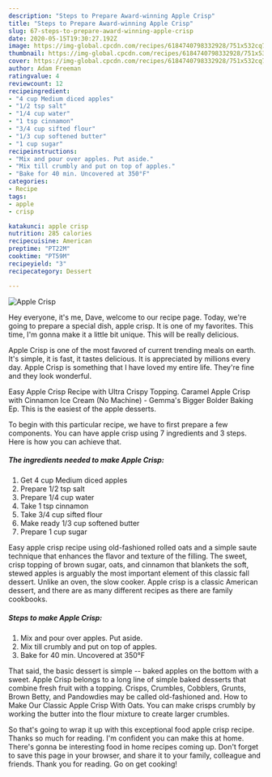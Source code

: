 ```yaml
---
description: "Steps to Prepare Award-winning Apple Crisp"
title: "Steps to Prepare Award-winning Apple Crisp"
slug: 67-steps-to-prepare-award-winning-apple-crisp
date: 2020-05-15T19:30:27.192Z
image: https://img-global.cpcdn.com/recipes/6184740798332928/751x532cq70/apple-crisp-recipe-main-photo.jpg
thumbnail: https://img-global.cpcdn.com/recipes/6184740798332928/751x532cq70/apple-crisp-recipe-main-photo.jpg
cover: https://img-global.cpcdn.com/recipes/6184740798332928/751x532cq70/apple-crisp-recipe-main-photo.jpg
author: Adam Freeman
ratingvalue: 4
reviewcount: 12
recipeingredient:
- "4 cup Medium diced apples"
- "1/2 tsp salt"
- "1/4 cup water"
- "1 tsp cinnamon"
- "3/4 cup sifted flour"
- "1/3 cup softened butter"
- "1 cup sugar"
recipeinstructions:
- "Mix and pour over apples. Put aside."
- "Mix till crumbly and put on top of apples."
- "Bake for 40 min. Uncovered at 350°F"
categories:
- Recipe
tags:
- apple
- crisp

katakunci: apple crisp 
nutrition: 285 calories
recipecuisine: American
preptime: "PT22M"
cooktime: "PT59M"
recipeyield: "3"
recipecategory: Dessert

---
```



![Apple Crisp](https://img-global.cpcdn.com/recipes/6184740798332928/751x532cq70/apple-crisp-recipe-main-photo.jpg)

Hey everyone, it's me, Dave, welcome to our recipe page. Today, we're going to prepare a special dish, apple crisp. It is one of my favorites. This time, I'm gonna make it a little bit unique. This will be really delicious.

Apple Crisp is one of the most favored of current trending meals on earth. It's simple, it is fast, it tastes delicious. It is appreciated by millions every day. Apple Crisp is something that I have loved my entire life. They're fine and they look wonderful.

Easy Apple Crisp Recipe with Ultra Crispy Topping. Caramel Apple Crisp with Cinnamon Ice Cream (No Machine) - Gemma&#39;s Bigger Bolder Baking Ep. This is the easiest of the apple desserts.


To begin with this particular recipe, we have to first prepare a few components. You can have apple crisp using 7 ingredients and 3 steps. Here is how you can achieve that.

##### The ingredients needed to make Apple Crisp:

1. Get 4 cup Medium diced apples
1. Prepare 1/2 tsp salt
1. Prepare 1/4 cup water
1. Take 1 tsp cinnamon
1. Take 3/4 cup sifted flour
1. Make ready 1/3 cup softened butter
1. Prepare 1 cup sugar


Easy apple crisp recipe using old-fashioned rolled oats and a simple saute technique that enhances the flavor and texture of the filling. The sweet, crisp topping of brown sugar, oats, and cinnamon that blankets the soft, stewed apples is arguably the most important element of this classic fall dessert. Unlike an oven, the slow cooker. Apple crisp is a classic American dessert, and there are as many different recipes as there are family cookbooks. 

##### Steps to make Apple Crisp:

1. Mix and pour over apples. Put aside.
1. Mix till crumbly and put on top of apples.
1. Bake for 40 min. Uncovered at 350°F


That said, the basic dessert is simple -- baked apples on the bottom with a sweet. Apple Crisp belongs to a long line of simple baked desserts that combine fresh fruit with a topping. Crisps, Crumbles, Cobblers, Grunts, Brown Betty, and Pandowdies may be called old-fashioned and. How to Make Our Classic Apple Crisp With Oats. You can make crisps crumbly by working the butter into the flour mixture to create larger crumbles. 

So that's going to wrap it up with this exceptional food apple crisp recipe. Thanks so much for reading. I'm confident you can make this at home. There's gonna be interesting food in home recipes coming up. Don't forget to save this page in your browser, and share it to your family, colleague and friends. Thank you for reading. Go on get cooking!
